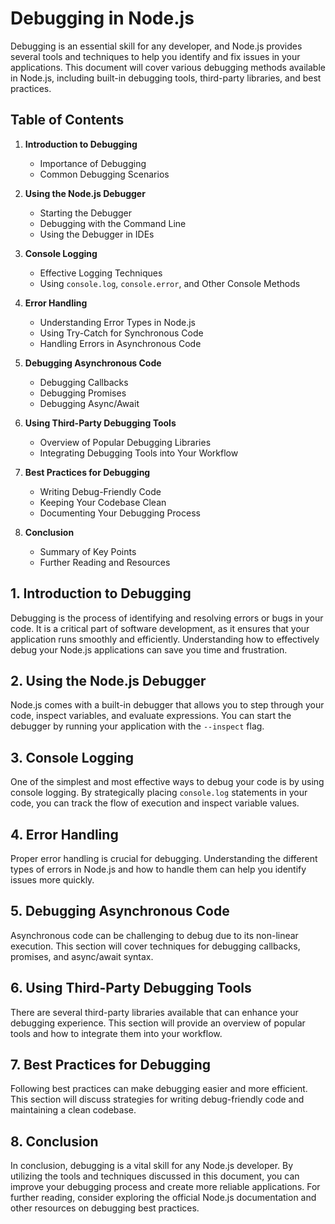 # Debugging in Node.js

Debugging is an essential skill for any developer, and Node.js provides several tools and techniques to help you identify and fix issues in your applications. This document will cover various debugging methods available in Node.js, including built-in debugging tools, third-party libraries, and best practices.

## Table of Contents

1. **Introduction to Debugging**
   - Importance of Debugging
   - Common Debugging Scenarios

2. **Using the Node.js Debugger**
   - Starting the Debugger
   - Debugging with the Command Line
   - Using the Debugger in IDEs

3. **Console Logging**
   - Effective Logging Techniques
   - Using `console.log`, `console.error`, and Other Console Methods

4. **Error Handling**
   - Understanding Error Types in Node.js
   - Using Try-Catch for Synchronous Code
   - Handling Errors in Asynchronous Code

5. **Debugging Asynchronous Code**
   - Debugging Callbacks
   - Debugging Promises
   - Debugging Async/Await

6. **Using Third-Party Debugging Tools**
   - Overview of Popular Debugging Libraries
   - Integrating Debugging Tools into Your Workflow

7. **Best Practices for Debugging**
   - Writing Debug-Friendly Code
   - Keeping Your Codebase Clean
   - Documenting Your Debugging Process

8. **Conclusion**
   - Summary of Key Points
   - Further Reading and Resources

## 1. Introduction to Debugging

Debugging is the process of identifying and resolving errors or bugs in your code. It is a critical part of software development, as it ensures that your application runs smoothly and efficiently. Understanding how to effectively debug your Node.js applications can save you time and frustration.

## 2. Using the Node.js Debugger

Node.js comes with a built-in debugger that allows you to step through your code, inspect variables, and evaluate expressions. You can start the debugger by running your application with the `--inspect` flag.

## 3. Console Logging

One of the simplest and most effective ways to debug your code is by using console logging. By strategically placing `console.log` statements in your code, you can track the flow of execution and inspect variable values.

## 4. Error Handling

Proper error handling is crucial for debugging. Understanding the different types of errors in Node.js and how to handle them can help you identify issues more quickly.

## 5. Debugging Asynchronous Code

Asynchronous code can be challenging to debug due to its non-linear execution. This section will cover techniques for debugging callbacks, promises, and async/await syntax.

## 6. Using Third-Party Debugging Tools

There are several third-party libraries available that can enhance your debugging experience. This section will provide an overview of popular tools and how to integrate them into your workflow.

## 7. Best Practices for Debugging

Following best practices can make debugging easier and more efficient. This section will discuss strategies for writing debug-friendly code and maintaining a clean codebase.

## 8. Conclusion

In conclusion, debugging is a vital skill for any Node.js developer. By utilizing the tools and techniques discussed in this document, you can improve your debugging process and create more reliable applications. For further reading, consider exploring the official Node.js documentation and other resources on debugging best practices.